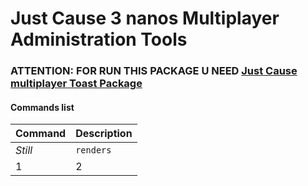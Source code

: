 # Just Cause 3 nanos Multiplayer Administration Tools

### ATTENTION: FOR RUN THIS PACKAGE U NEED [Just Cause multiplayer Toast Package](https://github.com/Daranix/jcmp-toast)


#### Commands list

Command | Description 
--- | --- 
*Still* | `renders` 
1 | 2 
